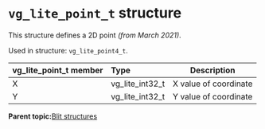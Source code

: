 # `vg_lite_point_t` structure

This structure defines a 2D point *\(from March 2021\)*.

Used in structure: `vg_lite_point4_t`.

|vg\_lite\_point\_t member|Type|Description|
|-------------------------|:---|-----------|
|X|vg\_lite\_int32\_t|X value of coordinate|
|Y|vg\_lite\_int32\_t|Y value of coordinate|

**Parent topic:**[Blit structures](../topics/blit_structures.md)

